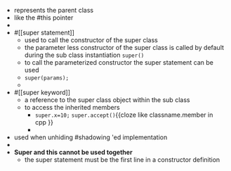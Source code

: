 - represents the parent class
- like the #this pointer
-
- #[[super statement]]
	- used to call the constructor of the super class
	- the parameter less constructor of the super class is called by default
	  during the sub class instantiation `super()`
	- to call the parameterized constructor the super statement can be used
	- `super(params);`
	-
- #[[super keyword]]
	- a reference to the super class object within the sub class
	- to access the inherited members
		- `super.x=10;` `super.accept()`{{cloze like classname.member in cpp }}
		-
- used when unhiding #shadowing 'ed implementation
-
- __Super and this cannot be used together__
	- the super statement must be the first line in a constructor definition